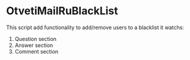 # OtvetiMailRuBlackList

This script add functionality to add/remove users to a blacklist
it watchs:

1) Question section
2) Answer section
3) Comment section
